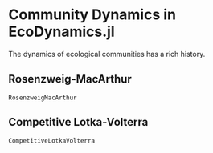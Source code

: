 # Community Dynamics in EcoDynamics.jl

The dynamics of ecological communities has a rich history. 


## Rosenzweig-MacArthur

```@docs
RosenzweigMacArthur 
```


## Competitive Lotka-Volterra

```@docs
CompetitiveLotkaVolterra
```
